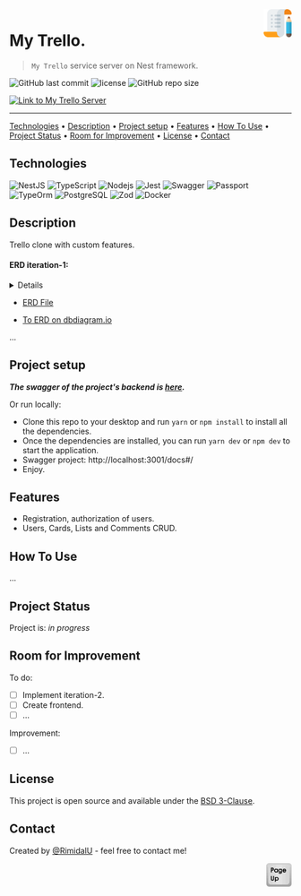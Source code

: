 <img src="./assets/my-trello.svg" id="start" align="right" alt="Project logo" width="50" >

# My Trello.

> `My Trello` service server on Nest framework.

![GitHub last commit](https://img.shields.io/github/last-commit/RimidalU/my-trello)
![license](https://img.shields.io/github/license/RimidalU/my-trello)
![GitHub repo size](https://img.shields.io/github/repo-size/RimidalU/my-trello)

[![Link to My Trello Server](https://img.shields.io/badge/Visit_the_My_Trello_server-Click_Here-black?style=plastic&logo=link&logoColor=black&labelColor=white&color=black&link=https://my-trello-rulj.onrender.com/docs)](https://my-trello-rulj.onrender.com/docs)

---

[Technologies](#technologies) •
[Description](#description) •
[Project setup](#project-setup) •
[Features](#features) •
[How To Use](#how-to-use) •
[Project Status](#project-status) •
[Room for Improvement](#room-for-improvement) •
[License](#license) •
[Contact](#contact)

## Technologies

![NestJS](https://img.shields.io/badge/NestJS-E0234E.svg?style=for-the-badge&logo=NestJS&logoColor=white)
![TypeScript](https://img.shields.io/badge/TypeScript-007ACC?style=for-the-badge&logo=typescript&logoColor=white)
![Nodejs](https://img.shields.io/badge/Node.js-339933.svg?style=for-the-badge&logo=nodedotjs&logoColor=white)
![Jest](https://img.shields.io/badge/-Jest-C21325?style=for-the-badge&logo=jest&logoColor=white)
![Swagger](https://img.shields.io/badge/-Swagger-%23Clojure?style=for-the-badge&logo=swagger&logoColor=white)
![Passport](https://img.shields.io/badge/Passport-34E27A.svg?style=for-the-badge&logo=Passport&logoColor=white)
![TypeOrm](https://img.shields.io/badge/-typeorm-E83524?style=for-the-badge&&logoColor=white)
![PostgreSQL](https://img.shields.io/badge/PostgreSQL-4169E1.svg?style=for-the-badge&logo=PostgreSQL&logoColor=white)
![Zod](https://img.shields.io/badge/Zod-3E67B1.svg?style=for-the-badge&logo=Zod&logoColor=white)
![Docker](https://img.shields.io/badge/-Docker-2496ED?style=for-the-badge&logo=docker&logoColor=white)

[//]: # '<img src="./assets/home.png" width="600" />'
[//]: # '<img src="./assets/home1.png" width="600" />'

## Description

Trello clone with custom features.

#### ERD iteration-1:

<details>

[![Link ERD](./assets/iteration-1.png)](https://dbdiagram.io/d/my-trello-1-664e2370f84ecd1d22e1c216)

</details>

- [ERD File](./iteration-1.dbml)

- [To ERD on dbdiagram.io](https://dbdiagram.io/d/my-trello-1-664e2370f84ecd1d22e1c216)

...

## Project setup

**_The swagger of the project's backend is [here](https://my-trello-rulj.onrender.com/docs)._**

Or run locally:

- Clone this repo to your desktop and run `yarn` or `npm install` to install all the dependencies.
- Once the dependencies are installed, you can run `yarn dev` or `npm dev` to start the application.
- Swagger project: http://localhost:3001/docs#/
- Enjoy.

## Features

- Registration, authorization of users.
- Users, Cards, Lists and Comments CRUD.

## How To Use

...

<!-- Run [Live Demo](https://react-rtk-table.netlify.app/) -->

[//]: # '![tutorial][tutorial]'

## Project Status

Project is: _in progress_

## Room for Improvement

To do:

- [ ] Implement iteration-2.
- [ ] Create frontend.
- [ ] ...

Improvement:

- [ ] ...

## License

This project is open source and available under the [BSD 3-Clause](../LICENSE.md).

## Contact

Created by [@RimidalU](https://www.linkedin.com/in/uladzimir-stankevich/) - feel free to contact me!

<p align="right"><a href="#start"><img width="45rem" src="./assets/pageUp.svg"></a></p>

<!-- MARKDOWN LINKS & IMAGES -->

[tutorial]: ./assets/demo.webp
